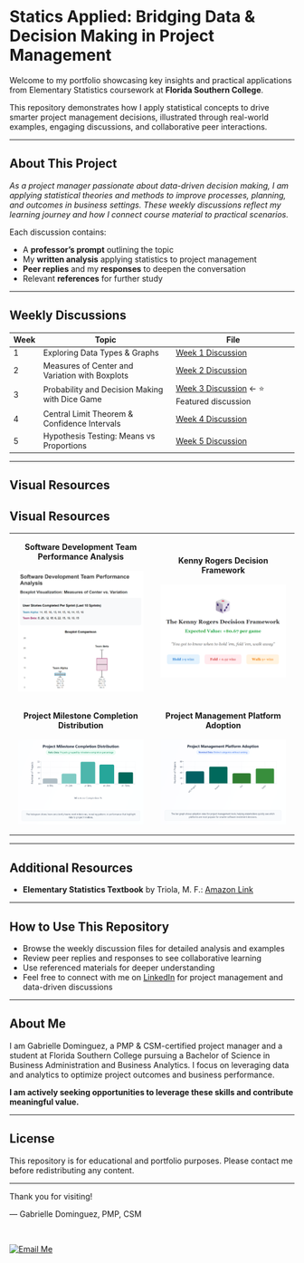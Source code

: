 # Statics Applied: Bridging Data & Decision Making in Project Management

Welcome to my portfolio showcasing key insights and practical applications from Elementary Statistics coursework at **Florida Southern College**.

This repository demonstrates how I apply statistical concepts to drive smarter project management decisions, illustrated through real-world examples, engaging discussions, and collaborative peer interactions.

---

## About This Project

*As a project manager passionate about data-driven decision making, I am applying statistical theories and methods to improve processes, planning, and outcomes in business settings. These weekly discussions reflect my learning journey and how I connect course material to practical scenarios.* 

Each discussion contains:  
- A **professor’s prompt** outlining the topic  
- My **written analysis** applying statistics to project management  
- **Peer replies** and my **responses** to deepen the conversation  
- Relevant **references** for further study  

---

## Weekly Discussions

| Week | Topic                                       | File                                    |
|------|---------------------------------------------|-----------------------------------------|
| 1    | Exploring Data Types & Graphs               | [Week 1 Discussion](week01-discussion.md) |
| 2    | Measures of Center and Variation with Boxplots | [Week 2 Discussion](week02-discussion.md) |
| 3    | Probability and Decision Making with Dice Game | [Week 3 Discussion](week03-discussion.md) ← ⭐ Featured discussion |
| 4    | Central Limit Theorem & Confidence Intervals | [Week 4 Discussion](week04-discussion.md) |
| 5    | Hypothesis Testing: Means vs Proportions    | [Week 5 Discussion](week05-discussion.md) |

---

## Visual Resources

## Visual Resources

<table style="width: 100%; table-layout: fixed;">
  <tr>
    <td align="center" style="padding: 15px;" width="50%">
      <b>Software Development Team Performance Analysis</b><br><br>
      <a href="week02-discussion.html">
        <img src="Software%20Development%20Team%20Performance%20Analysis.png" alt="Team Performance Analysis" width="320" />
      </a>
    </td>
    <td align="center" style="padding: 15px;" width="50%">
      <b>Kenny Rogers Decision Framework</b><br><br>
      <a href="week03-discussion.html">
        <img src="Kenny%20Rogers%20PNG.png" alt="Kenny Rogers Decision Framework" width="360" />
      </a>
    </td>
  </tr>
  <tr>
    <td align="center" style="padding: 15px;" width="50%">
      <b>Project Milestone Completion Distribution</b><br><br>
      <a href="week01-discussion.html">
        <img src="Screenshot%202025-06-23%20104113.png" alt="Project Milestone Completion Distribution" width="360" />
      </a>
    </td>
    <td align="center" style="padding: 15px;" width="50%">
      <b>Project Management Platform Adoption</b><br><br>
      <a href="week01-discussion.html">
        <img src="Screenshot%202025-06-23%20104128.png" alt="Project Management Platform Adoption" width="360" />
      </a>
    </td>
  </tr>
</table>

</table>


---

## Additional Resources

- **Elementary Statistics Textbook** by Triola, M. F.: [Amazon Link](https://www.amazon.com/Elementary-Statistics-Mario-F-Triola/dp/0134461993)


---

## How to Use This Repository

- Browse the weekly discussion files for detailed analysis and examples  
- Review peer replies and responses to see collaborative learning  
- Use referenced materials for deeper understanding  
- Feel free to connect with me on [LinkedIn](https://www.linkedin.com/in/gabrielle-r-dominguez) for project management and data-driven discussions

---

## About Me

I am Gabrielle Dominguez, a PMP & CSM-certified project manager and a student at Florida Southern College pursuing a Bachelor of Science in Business Administration and Business Analytics. I focus on leveraging data and analytics to optimize project outcomes and business performance.

**I am actively seeking opportunities to leverage these skills and contribute meaningful value.**

---

## License

This repository is for educational and portfolio purposes. Please contact me before redistributing any content.

---

Thank you for visiting!

— Gabrielle Dominguez, PMP, CSM  

<br>

[![Email Me](https://img.shields.io/badge/Email-Me-blue?style=for-the-badge&logo=gmail&logoColor=white)](mailto:gabrielledominguez05@gmail.com)

